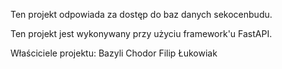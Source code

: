Ten projekt odpowiada za dostęp do baz danych sekocenbudu.

Ten projekt jest wykonywany przy użyciu framework'u FastAPI.

Właściciele projektu:
Bazyli Chodor
Filip Łukowiak
